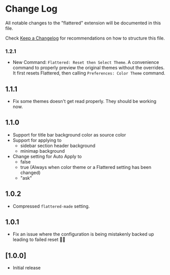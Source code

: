 # Change Log

All notable changes to the "flattered" extension will be documented in this file.

Check [Keep a Changelog](http://keepachangelog.com/) for recommendations on how to structure this file.

### 1.2.1
- New Command: `Flattered: Reset then Select Theme`. A convenience command to properly preview the original themes without the overrides. It first resets Flattered, then calling `Preferences: Color Theme` command.


## 1.1.1
- Fix some themes doesn't get read properly. They should be working now.

## 1.1.0
- Support for title bar background color as source color
- Support for applying to
  - sidebar section header background
  - minimap background
- Change setting for Auto Apply to
  - false
  - true (Always when color theme or a Flattered setting has been changed)
  - "ask"

## 1.0.2
- Compressed `flattered-made` setting.

## 1.0.1
- Fix an issue where the configuration is being mistakenly backed up leading to failed reset 🤦🏼

## [1.0.0]

- Initial release
